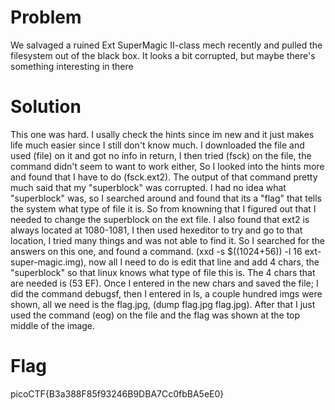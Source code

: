 # Problem
We salvaged a ruined Ext SuperMagic II-class mech recently and pulled the filesystem out of the black box. It looks a bit corrupted, but maybe there's something interesting in there

# Solution
This one was hard. I usally check the hints since im new and it just makes life much easier since I still don't know much.
I downloaded the file and used (file) on it and got no info in return, I then tried (fsck) on the file, the command didn't seem to want to work either, So I looked into the hints more and found that I have to do (fsck.ext2). The output of that command pretty much said that my "superblock" was corrupted. 
I had no idea what "superblock" was, so I searched around and found that its a "flag" that tells the system what type of file it is. So from knowning that I figured out that I needed to change the superblock on the ext file. I also found that ext2 is always located at 1080-1081, I then used hexeditor to try and go to that location, I tried many things and was not able to find it. So I searched for the answers on this one, and found a command. (xxd -s $((1024+56)) -l 16 ext-super-magic.img), now all I need to do is edit that line and add 4 chars, the "superblock" so that linux knows what type of file this is. The 4 chars that are needed is (53 EF).
Once I entered in the new chars and saved the file; I did the command debugsf, then I entered in ls, a couple hundred imgs were shown, all we need is the flag.jpg, (dump flag.jpg flag.jpg). After that I just used the command (eog) on the file and the flag was shown at the top middle of the image.

# Flag
picoCTF{B3a388F85f93246B9DBA7Cc0fbBA5eE0}
